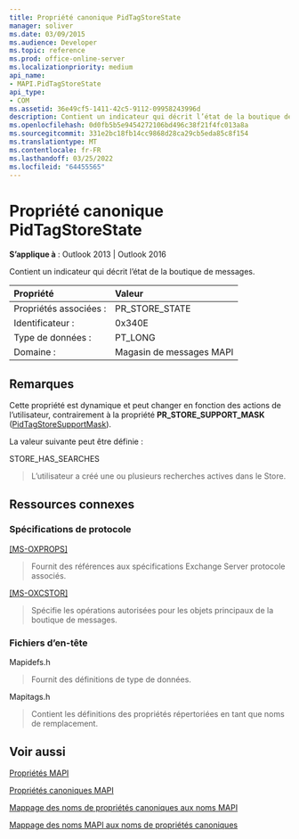 ```yaml
---
title: Propriété canonique PidTagStoreState
manager: soliver
ms.date: 03/09/2015
ms.audience: Developer
ms.topic: reference
ms.prod: office-online-server
ms.localizationpriority: medium
api_name:
- MAPI.PidTagStoreState
api_type:
- COM
ms.assetid: 36e49cf5-1411-42c5-9112-09958243996d
description: Contient un indicateur qui décrit l’état de la boutique de messages. Cette propriété est dynamique et peut changer en fonction des actions de l’utilisateur.
ms.openlocfilehash: 0d0fb5b5e9454272106bd496c38f21f4fc013a8a
ms.sourcegitcommit: 331e2bc18fb14cc9868d28ca29cb5eda85c8f154
ms.translationtype: MT
ms.contentlocale: fr-FR
ms.lasthandoff: 03/25/2022
ms.locfileid: "64455565"
---
```

# <a name="pidtagstorestate-canonical-property"></a>Propriété canonique PidTagStoreState

  
  
**S’applique à** : Outlook 2013 | Outlook 2016 
  
Contient un indicateur qui décrit l’état de la boutique de messages. 
  
|Propriété |Valeur |
|:-----|:-----|
|Propriétés associées :  <br/> |PR_STORE_STATE  <br/> |
|Identificateur :  <br/> |0x340E  <br/> |
|Type de données :  <br/> |PT_LONG  <br/> |
|Domaine :  <br/> |Magasin de messages MAPI  <br/> |
   
## <a name="remarks"></a>Remarques

Cette propriété est dynamique et peut changer en fonction des actions de l’utilisateur, contrairement à la propriété **PR_STORE_SUPPORT_MASK** ([PidTagStoreSupportMask](pidtagstoresupportmask-canonical-property.md)). 
  
La valeur suivante peut être définie :
  
STORE_HAS_SEARCHES 
  
> L’utilisateur a créé une ou plusieurs recherches actives dans le Store.
    
## <a name="related-resources"></a>Ressources connexes

### <a name="protocol-specifications"></a>Spécifications de protocole

[[MS-OXPROPS]](https://msdn.microsoft.com/library/f6ab1613-aefe-447d-a49c-18217230b148%28Office.15%29.aspx)
  
> Fournit des références aux spécifications Exchange Server protocole associés.
    
[[MS-OXCSTOR]](https://msdn.microsoft.com/library/d42ed1e0-3e77-4264-bd59-7afc583510e2%28Office.15%29.aspx)
  
> Spécifie les opérations autorisées pour les objets principaux de la boutique de messages.
    
### <a name="header-files"></a>Fichiers d’en-tête

Mapidefs.h
  
> Fournit des définitions de type de données.
    
Mapitags.h
  
> Contient les définitions des propriétés répertoriées en tant que noms de remplacement.
    
## <a name="see-also"></a>Voir aussi



[Propriétés MAPI](mapi-properties.md)
  
[Propriétés canoniques MAPI](mapi-canonical-properties.md)
  
[Mappage des noms de propriétés canoniques aux noms MAPI](mapping-canonical-property-names-to-mapi-names.md)
  
[Mappage des noms MAPI aux noms de propriétés canoniques](mapping-mapi-names-to-canonical-property-names.md)

